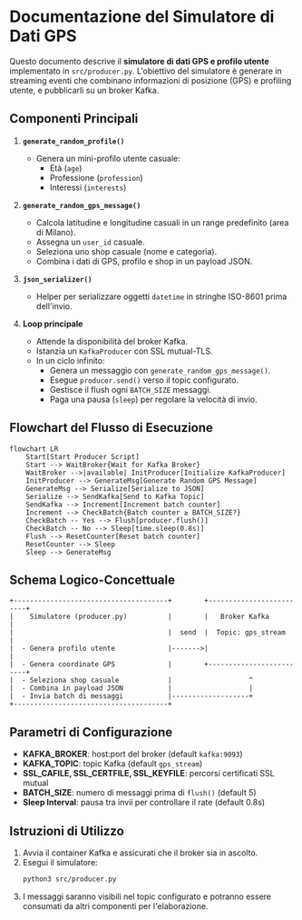 # Documentazione del Simulatore di Dati GPS

Questo documento descrive il **simulatore di dati GPS e profilo utente** implementato in `src/producer.py`. L'obiettivo del simulatore è generare in streaming eventi che combinano informazioni di posizione (GPS) e profiling utente, e pubblicarli su un broker Kafka.

## Componenti Principali

1. **`generate_random_profile()`**
   - Genera un mini-profilo utente casuale:
     - Età (`age`)
     - Professione (`profession`)
     - Interessi (`interests`)

2. **`generate_random_gps_message()`**
   - Calcola latitudine e longitudine casuali in un range predefinito (area di Milano).
   - Assegna un `user_id` casuale.
   - Seleziona uno shop casuale (nome e categoria).
   - Combina i dati di GPS, profilo e shop in un payload JSON.

3. **`json_serializer()`**
   - Helper per serializzare oggetti `datetime` in stringhe ISO-8601 prima dell'invio.

4. **Loop principale**
   - Attende la disponibilità del broker Kafka.
   - Istanzia un `KafkaProducer` con SSL mutual-TLS.
   - In un ciclo infinito:
     - Genera un messaggio con `generate_random_gps_message()`.
     - Esegue `producer.send()` verso il topic configurato.
     - Gestisce il flush ogni `BATCH_SIZE` messaggi.
     - Paga una pausa (`sleep`) per regolare la velocità di invio.

## Flowchart del Flusso di Esecuzione

```mermaid
flowchart LR
    Start[Start Producer Script]
    Start --> WaitBroker{Wait for Kafka Broker}
    WaitBroker -->|available| InitProducer[Initialize KafkaProducer]
    InitProducer --> GenerateMsg[Generate Random GPS Message]
    GenerateMsg --> Serialize[Serialize to JSON]
    Serialize --> SendKafka[Send to Kafka Topic]
    SendKafka --> Increment[Increment batch counter]
    Increment --> CheckBatch{Batch counter ≥ BATCH_SIZE?}
    CheckBatch -- Yes --> Flush[producer.flush()]
    CheckBatch -- No --> Sleep[time.sleep(0.8s)]
    Flush --> ResetCounter[Reset batch counter]
    ResetCounter --> Sleep
    Sleep --> GenerateMsg
```

## Schema Logico-Concettuale

```plaintext
+--------------------------------------+        +-------------------------+
|    Simulatore (producer.py)          |        |   Broker Kafka          |
|                                      |  send  |  Topic: gps_stream      |
|  - Genera profilo utente             |------->|                         |
|  - Genera coordinate GPS             |        +-------------------------+
|  - Seleziona shop casuale            |                   ^
|  - Combina in payload JSON           |                   |
|  - Invia batch di messaggi           |-------------------+
+--------------------------------------+
```

## Parametri di Configurazione

- **KAFKA_BROKER**: host:port del broker (default `kafka:9093`)
- **KAFKA_TOPIC**: topic Kafka (default `gps_stream`)
- **SSL_CAFILE, SSL_CERTFILE, SSL_KEYFILE**: percorsi certificati SSL mutual
- **BATCH_SIZE**: numero di messaggi prima di `flush()` (default 5)
- **Sleep Interval**: pausa tra invii per controllare il rate (default 0.8s)

## Istruzioni di Utilizzo

1. Avvia il container Kafka e assicurati che il broker sia in ascolto.
2. Esegui il simulatore:
   ```bash
   python3 src/producer.py
   ```
3. I messaggi saranno visibili nel topic configurato e potranno essere consumati da altri componenti per l'elaborazione.


